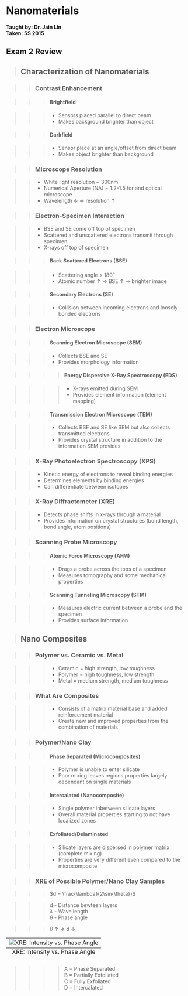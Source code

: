 # Nanomaterials
**Taught by: Dr. Jain Lin**  
**Taken: SS 2015**

## Exam 2 Review

> ## Characterization of Nanomaterials

>> ### Contrast Enhancement

>>> #### Brightfield  

>>> - Sensors placed parallel to direct beam  
>>> - Makes background brighter than object  

>>> #### Darkfield

>>> - Sensor place at an angle/offset from direct beam
>>> - Makes object brighter than background

>> ### Microscope Resolution

>> - White light resolution ~ 300nm
>> - Numerical Aperture (NA) ~ 1.2-1.5 for and optical microscope
>> - Wavelength $\downarrow$  $\Rightarrow$ resolution $\uparrow$

>> ### Electron-Specimen Interaction

>> - BSE and SE come off top of specimen
>> - Scattered and unscattered electrons transmit through specimen
>> - X-rays off top of specimen

>>> #### Back Scattered Electrons (BSE)

>>> - Scattering angle > 180$^{\circ}$
>>> - Atomic number $\uparrow$ $\Rightarrow$ BSE $\uparrow$ $\Rightarrow$
      brighter image

>>> #### Secondary Electrons (SE)

>>> - Collision between incoming electrons and loosely bonded electrons

>> ### Electron Microscope

>>> #### Scanning Electron Microscope (SEM)

>>> - Collects BSE and SE
>>> - Provides morphology information

>>>> #### Energy Dispersive X-Ray Spectroscopy (EDS)

>>>> - X-rays emitted during SEM
>>>> - Provides element information (element mapping)

>>> #### Transmission Electron Microscope (TEM)

>>> - Collects BSE and SE like SEM but also collects transmitted electrons
>>> - Provides crystal structure in addition to the information SEM provides

>> ### X-Ray Photoelectron Spectroscopy (XPS)

>> - Kinetic energy of electrons to reveal binding energies
>> - Determines elements by binding energies
>> - Can differentiate between isotopes

>> ### X-Ray Diffractometer (XRE)

>> - Detects phase shifts in x-rays through a material
>> - Provides information on crystal structures (bond length, bond angle, atom 
     positions)

>> ### Scanning Probe Microscopy

>>> #### Atomic Force Microscopy (AFM)

>>> - Drags a probe across the tops of a specimen
>>> - Measures tomography and some mechanical properties

>>> #### Scanning Tunneling Microscopy (STM)

>>> - Measures electric current between a probe and the specimen
>>> - Provides surface information

> ## Nano Composites

>> ### Polymer vs. Ceramic vs. Metal

>>> - Ceramic = high strength, low toughness
>>> - Polymer = high toughness, low strength
>>> - Metal = medium strength, medium toughness

>> ### What Are Composites

>>> - Consists of a matrix material base and added reinforcement material
>>> - Create new and improved properties from the combination of materials

>> ### Polymer/Nano Clay

>>> #### Phase Separated (Microcomposites)

>>> - Polymer is unable to enter silicate
>>> - Poor mixing leaves regions properties largely dependant on single 
       materials

>>> #### Intercalated (Nanocomposite)

>>> - Single polymer inbetween silicate layers
>>> - Overall material properties starting to not have localized zones 

>>> #### Exfoliated/Delaminated

>>> - Silicate layers are dispersed in polymer matrix (complete mixing)
>>> - Properties are very different even compared to the microcomposite


>> ### XRE of Possible Polymer/Nano Clay Samples

>>> $d = \frac{\lambda}{2\sin{\theta}}$

>>> d - Distance bewteen layers  
>>> $\lambda$ - Wave length  
>>> $\theta$ - Phase angle

>>> $\theta$ $\uparrow$ $\Rightarrow$ d $\downarrow$

<div align="center">
<table class="image">
<caption align="bottom">XRE: Intensity vs. Phase Angle</caption>
<tr><td><img src="./img/intensity_vs_phaseangle_polynanoclay.png"
alt="XRE: Intensity vs. Phase Angle" title="XRE: Intensity vs. Phase Angle"/>
</td></tr>
</table>
</div>

>>>> A = Phase Separated  
>>>> B = Partially Exfoliated  
>>>> C = Fully Exfoliated  
>>>> D = Intercalated  
